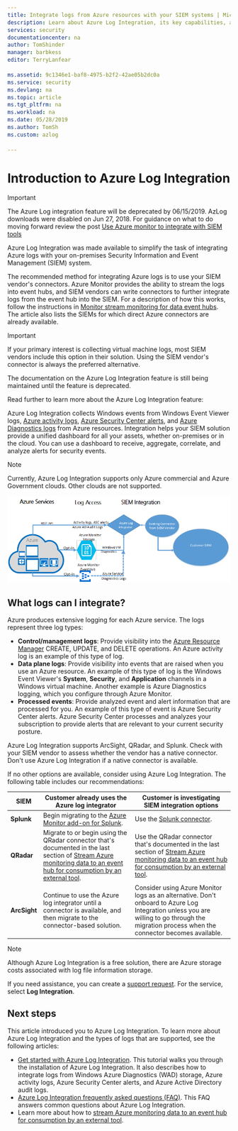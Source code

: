 ```yaml
---
title: Integrate logs from Azure resources with your SIEM systems | Microsoft Docs
description: Learn about Azure Log Integration, its key capabilities, and how it works.
services: security
documentationcenter: na
author: TomShinder
manager: barbkess
editor: TerryLanfear

ms.assetid: 9c1346e1-baf8-4975-b2f2-42ae05b2dc0a
ms.service: security
ms.devlang: na
ms.topic: article
ms.tgt_pltfrm: na
ms.workload: na
ms.date: 05/28/2019
ms.author: TomSh
ms.custom: azlog

---
```

# Introduction to Azure Log Integration

>[!IMPORTANT]
> The Azure Log integration feature will be deprecated by 06/15/2019. AzLog downloads were disabled on Jun 27, 2018. For guidance on what to do moving forward review the post [Use Azure monitor to integrate with SIEM tools](https://azure.microsoft.com/blog/use-azure-monitor-to-integrate-with-siem-tools/) 

Azure Log Integration was made available to simplify the task of integrating Azure logs with your on-premises Security Information and Event Management (SIEM) system.

 The recommended method for integrating Azure logs is to use your SIEM vendor's connectors. Azure Monitor provides the ability to stream the logs into event hubs, and SIEM vendors can write connectors to further integrate logs from the event hub into the SIEM.  For a description of how this works, follow the instructions in [Monitor stream monitoring for data event hubs](/azure/azure-monitor/platform/stream-monitoring-data-event-hubs). The article also lists the SIEMs for which direct Azure connectors are already available.  

> [!IMPORTANT]
> If your primary interest is collecting virtual machine logs, most SIEM vendors include this option in their solution. Using the SIEM vendor's connector is always the preferred alternative.

The documentation on the Azure Log Integration feature is still being maintained until the feature is deprecated.

Read further to learn more about the Azure Log Integration feature:

Azure Log Integration collects Windows events from Windows Event Viewer logs, [Azure activity logs](/azure/azure-monitor/platform/activity-logs-overview), [Azure Security Center alerts](/azure/security-center/security-center-intro), and [Azure Diagnostics logs](/azure/azure-monitor/platform/diagnostic-logs-overview) from Azure resources. Integration helps your SIEM solution provide a unified dashboard for all your assets, whether on-premises or in the cloud. You can use a dashboard to receive, aggregate, correlate, and analyze alerts for security events.

> [!NOTE]
> Currently, Azure Log Integration supports only Azure commercial and Azure Government clouds. Other clouds are not supported.

![The Azure Log Integration process](media/azure-log-integration-overview/azure-log-integration.png)

## What logs can I integrate?

Azure produces extensive logging for each Azure service. The logs represent three log types:

* **Control/management logs**: Provide visibility into the [Azure Resource Manager](/azure/azure-resource-manager/resource-group-overview) CREATE, UPDATE, and DELETE operations. An Azure activity log is an example of this type of log.
* **Data plane logs**: Provide visibility into events that are raised when you use an Azure resource. An example of this type of log is the Windows Event Viewer's **System**, **Security**, and **Application** channels in a Windows virtual machine. Another example is Azure Diagnostics logging, which you configure through Azure Monitor.
* **Processed events**: Provide analyzed event and alert information that are processed for you. An example of this type of event is Azure Security Center alerts. Azure Security Center processes and analyzes your subscription to provide alerts that are relevant to your current security posture.

Azure Log Integration supports ArcSight, QRadar, and Splunk. Check with your SIEM vendor to assess whether the vendor has a native connector. Don't use Azure Log Integration if a native connector is available.

If no other options are available, consider using Azure Log Integration. The following table includes our recommendations:

|SIEM | Customer already uses the Azure log integrator | Customer is investigating SIEM integration options|
|---------|--------------------------|-------------------------------------------|
|**Splunk** | Begin migrating to the [Azure Monitor add-on for Splunk](https://splunkbase.splunk.com/app/3534/). | Use the [Splunk connector](https://splunkbase.splunk.com/app/3534/). |
|**QRadar** | Migrate to or begin using the QRadar connector that's documented in the last section of [Stream Azure monitoring data to an event hub for consumption by an external tool](/azure/azure-monitor/platform/stream-monitoring-data-event-hubs). | Use the QRadar connector that's documented in the last section of [Stream Azure monitoring data to an event hub for consumption by an external tool](/azure/azure-monitor/platform/stream-monitoring-data-event-hubs). |
|**ArcSight** | Continue to use the Azure log integrator until a connector is available, and then migrate to the connector-based solution.  | Consider using Azure Monitor logs as an alternative. Don't onboard to Azure Log Integration unless you are willing to go through the migration process when the connector becomes available. |

> [!NOTE]
> Although Azure Log Integration is a free solution, there are Azure storage costs associated with log file information storage.

If you need assistance, you can create a [support request](/azure/azure-supportability/how-to-create-azure-support-request). For the service, select **Log Integration**.

## Next steps

This article introduced you to Azure Log Integration. To learn more about Azure Log Integration and the types of logs that are supported, see the following articles:

* [Get started with Azure Log Integration](azure-log-integration-get-started.md). This tutorial walks you through the installation of Azure Log Integration. It also describes how to integrate logs from Windows Azure Diagnostics (WAD) storage, Azure activity logs, Azure Security Center alerts, and Azure Active Directory audit logs.
* [Azure Log Integration frequently asked questions (FAQ)](azure-log-integration-faq.md). This FAQ answers common questions about Azure Log Integration.
* Learn more about how to [stream Azure monitoring data to an event hub for consumption by an external tool](/azure/azure-monitor/platform/stream-monitoring-data-event-hubs).

